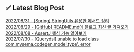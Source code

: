 
## ✅ Latest Blog Post

[2022/08/31 - [Spring] StringUtils 유용한 메서드 정리](https://dkswnkk.tistory.com/624) <br/>
[2022/08/29 - [GitHub] README.md에 블로그 최신 글 가져오기](https://dkswnkk.tistory.com/622) <br/>
[2022/08/08 - AssertJ 핵심 기능 알아보기](https://dkswnkk.tistory.com/595) <br/>
[2022/07/30 - [Querydsl] unable to load class com.mysema.codegen.model.type'. error](https://dkswnkk.tistory.com/593) <br/>
